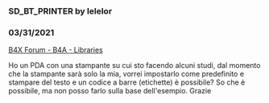 ### SD_BT_PRINTER by lelelor
### 03/31/2021
[B4X Forum - B4A - Libraries](https://www.b4x.com/android/forum/threads/129251/)

Ho un PDA con una stampante su cui sto facendo alcuni studi, dal momento che la stampante sarà solo la mia, vorrei impostarlo come predefinito e stampare del testo e un codice a barre (etichette) è possibile? So che è possibile, ma non posso farlo sulla base dell'esempio. Grazie
